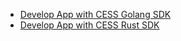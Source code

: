 - [Develop App with CESS Golang SDK](sdk-golang/README.md)
- [Develop App with CESS Rust SDK](rust/README.md)
